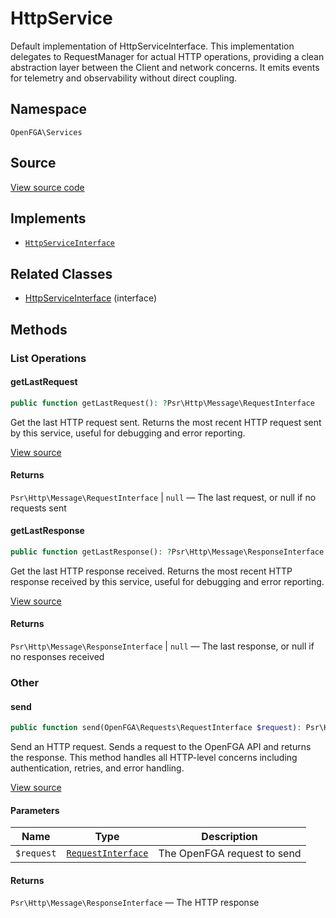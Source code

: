 # HttpService

Default implementation of HttpServiceInterface. This implementation delegates to RequestManager for actual HTTP operations, providing a clean abstraction layer between the Client and network concerns. It emits events for telemetry and observability without direct coupling.

## Namespace

`OpenFGA\Services`

## Source

[View source code](https://github.com/evansims/openfga-php/blob/main/src/Services/HttpService.php)

## Implements

* [`HttpServiceInterface`](HttpServiceInterface.md)

## Related Classes

* [HttpServiceInterface](Services/HttpServiceInterface.md) (interface)

## Methods

### List Operations

#### getLastRequest

```php
public function getLastRequest(): ?Psr\Http\Message\RequestInterface

```

Get the last HTTP request sent. Returns the most recent HTTP request sent by this service, useful for debugging and error reporting.

[View source](https://github.com/evansims/openfga-php/blob/main/src/Services/HttpService.php#L52)

#### Returns

`Psr\Http\Message\RequestInterface` &#124; `null` — The last request, or null if no requests sent

#### getLastResponse

```php
public function getLastResponse(): ?Psr\Http\Message\ResponseInterface

```

Get the last HTTP response received. Returns the most recent HTTP response received by this service, useful for debugging and error reporting.

[View source](https://github.com/evansims/openfga-php/blob/main/src/Services/HttpService.php#L61)

#### Returns

`Psr\Http\Message\ResponseInterface` &#124; `null` — The last response, or null if no responses received

### Other

#### send

```php
public function send(OpenFGA\Requests\RequestInterface $request): Psr\Http\Message\ResponseInterface

```

Send an HTTP request. Sends a request to the OpenFGA API and returns the response. This method handles all HTTP-level concerns including authentication, retries, and error handling.

[View source](https://github.com/evansims/openfga-php/blob/main/src/Services/HttpService.php#L75)

#### Parameters

| Name       | Type                                               | Description                 |
| ---------- | -------------------------------------------------- | --------------------------- |
| `$request` | [`RequestInterface`](Requests/RequestInterface.md) | The OpenFGA request to send |

#### Returns

`Psr\Http\Message\ResponseInterface` — The HTTP response
